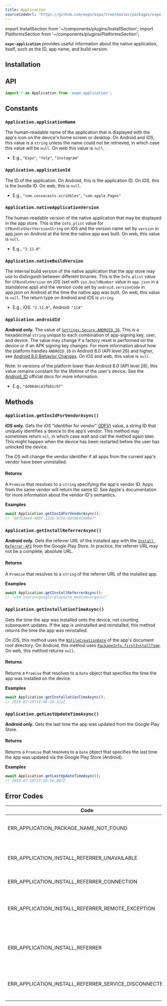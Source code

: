 ```yaml
---
title: Application
sourceCodeUrl: 'https://github.com/expo/expo/tree/master/packages/expo-application'
---
```


import InstallSection from '~/components/plugins/InstallSection';
import PlatformsSection from '~/components/plugins/PlatformsSection';

**`expo-application`** provides useful information about the native application, itself, such as the ID, app name, and build version.

<PlatformsSection android emulator ios simulator web />

## Installation

<InstallSection packageName="expo-application" />

## API

```js
import * as Application from 'expo-application';
```

## Constants

### `Application.applicationName`

The human-readable name of the application that is displayed with the app's icon on the device's home screen or desktop. On Android and iOS, this value is a `string` unless the name could not be retrieved, in which case this value will be `null`. On web this value is `null`.

- E.g., `"Expo"`, `"Yelp"`, `"Instagram"`

### `Application.applicationId`

The ID of the application. On Android, this is the application ID. On iOS, this is the bundle ID. On web, this is `null`.

- E.g., `"com.cocoacasts.scribbles"`, `"com.apple.Pages"`

### `Application.nativeApplicationVersion`

The human-readable version of the native application that may be displayed in the app store. This is the `Info.plist` value for `CFBundleShortVersionString` on iOS and the version name set by `version` in app.json on Android at the time the native app was built. On web, this value is `null`.

- E.g., `"2.11.0"`

### `Application.nativeBuildVersion`

The internal build version of the native application that the app store may use to distinguish between different binaries. This is the `Info.plist` value for `CFBundleVersion` on iOS (set with `ios.buildNumber` value in `app.json` in a standalone app) and the version code set by `android.versionCode` in app.json on Android at the time the native app was built. On web, this value is `null`. The return type on Android and iOS is `string`.

- E.g., iOS: `"2.11.0"`, Android: `"114"`

### `Application.androidId`

**Android only.** The value of [`Settings.Secure.ANDROID_ID`](https://developer.android.com/reference/android/provider/Settings.Secure.html#ANDROID_ID). This is a hexadecimal `string` unique to each combination of app-signing key, user, and device. The value may change if a factory reset is performed on the device or if an APK signing key changes. For more information about how the platform handles `ANDROID_ID` in Android 8.0 (API level 26) and higher, see [Android 8.0 Behavior Changes](https://developer.android.com/about/versions/oreo/android-8.0-changes.html#privacy-all). On iOS and web, this value is `null`.

Note: In versions of the platform lower than Android 8.0 (API level 26), this value remains constant for the lifetime of the user's device. See the [Android_ID](https://developer.android.com/reference/android/provider/Settings.Secure.html#ANDROID_ID) official docs for more information.

- E.g., `"dd96dec43fb81c97"`

## Methods

### `Application.getIosIdForVendorAsync()`

**iOS only.** Gets the iOS "identifier for vendor" [(IDFV)](https://developer.apple.com/documentation/uikit/uidevice/1620059-identifierforvendor) value, a string ID that uniquely identifies a device to the app’s vendor. This method may sometimes return `nil`, in which case wait and call the method again later. This might happen when the device has been restarted before the user has unlocked the device.

The OS will change the vendor identifier if all apps from the current app's vendor have been uninstalled.

#### Returns

A `Promise` that resolves to a `string` specifying the app's vendor ID. Apps from the same vendor will return the same ID. See Apple's documentation for more information about the vendor ID's semantics.

**Examples**

```js
await Application.getIosIdForVendorAsync();
// "68753A44-4D6F-1226-9C60-0050E4C00067"
```

### `Application.getInstallReferrerAsync()`

**Android only.** Gets the referrer URL of the installed app with the [`Install Referrer API`](https://developer.android.com/google/play/installreferrer) from the Google Play Store. In practice, the referrer URL may not be a complete, absolute URL.

#### Returns

A `Promise` that resolves to a `string` of the referrer URL of the installed app.

**Examples**

```js
await Application.getInstallReferrerAsync();
// "utm_source=google-play&utm_medium=organic"
```

### `Application.getInstallationTimeAsync()`

Gets the time the app was installed onto the device, not counting subsequent updates. If the app is uninstalled and reinstalled, this method returns the time the app was reinstalled.

On iOS, this method uses the [`NSFileCreationDate`](https://developer.apple.com/documentation/foundation/nsfilecreationdate?language=occ) of the app's document root directory. On Android, this method uses [`PackageInfo.firstInstallTime`](https://developer.android.com/reference/android/content/pm/PackageInfo.html#firstInstallTime). On web, this method returns `null`.

#### Returns

Returns a `Promise` that resolves to a `Date` object that specifies the time the app was installed on the device.

**Examples**

```js
await Application.getInstallationTimeAsync();
// 2019-07-18T18:08:26.121Z
```

### `Application.getLastUpdateTimeAsync()`

**Android only.** Gets the last time the app was updated from the Google Play Store.

#### Returns

Returns a `Promise` that resolves to a `Date` object that specifies the last time the app was updated via the Google Play Store (Android).

**Examples**

```js
await Application.getLastUpdateTimeAsync();
// 2019-07-18T21:20:16.887Z
```

## Error Codes

| Code                                                  | Description                                                                                                                                                                                                                                                                                                                                                                                                    |
| ----------------------------------------------------- | -------------------------------------------------------------------------------------------------------------------------------------------------------------------------------------------------------------------------------------------------------------------------------------------------------------------------------------------------------------------------------------------------------------- |
| ERR_APPLICATION_PACKAGE_NAME_NOT_FOUND                | Error code thrown by `getInstallationTimeAsync` and `getLastUpdateTimeAsync`. This may be thrown if the package information or package name could not be retrieved.                                                                                                                                                                                                                                            |
| ERR_APPLICATION_INSTALL_REFERRER_UNAVAILABLE          | The current Play Store app doesn't provide the installation referrer API, or the Play Store may not be installed. This error code may come up when testing on an AVD that doesn't come with the Play Store pre-installed, such as the Google Pixel 3 and Nexus 6.                                                                                                                                              |
| ERR_APPLICATION_INSTALL_REFERRER_CONNECTION           | A connection could not be established to the Google Play Store.                                                                                                                                                                                                                                                                                                                                                |
| ERR_APPLICATION_INSTALL_REFERRER_REMOTE_EXCEPTION     | A `RemoteException` was thrown after a connection was established to the Play Store. This may happen if the process hosting the remote object is no longer available, which usually means the process crashed. See https://stackoverflow.com/questions/3156389/android-remoteexceptions-and-services.                                                                                                          |
| ERR_APPLICATION_INSTALL_REFERRER                      | General default case error code for the `getInstallReferrerAsync` method. This error code will be thrown if an exception occurred when getting the install referrer, but the exception was none of the more precise errors. The [`responseCode`](https://developer.android.com/reference/com/android/installreferrer/api/InstallReferrerClient.InstallReferrerResponse.html) is provided along with the error. |
| ERR_APPLICATION_INSTALL_REFERRER_SERVICE_DISCONNECTED | Connection to the install referrer service was lost. This error is thrown when an attempt was made to connect and set up the install referrer service, but the connection was lost. See the [Android documentation](https://developer.android.com/reference/com/android/installreferrer/api/InstallReferrerStateListener) for more information.                                                                |
